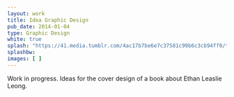 ```yaml
---
layout: work
title: Idea Graphic Design
pub_date: 2014-01-04
type: Graphic Design
white: true
splash: "https://41.media.tumblr.com/4ac17b7be6e7c37581c99b6c3cb94ff0/tumblr_o0almqyke41s771xno1_1280.png"
splashbw:
images: [ ]
---
```

Work in progress. Ideas for the cover design of a book about Ethan Leaslie Leong. 
